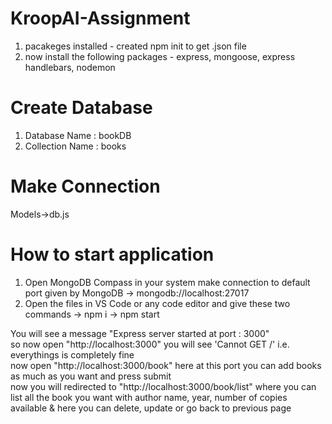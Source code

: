 # KroopAI-Assignment
1. pacakeges installed - created npm init to get .json file
2. now install the following packages - express, mongoose, express handlebars, nodemon

# Create Database

1. Database Name : bookDB
2. Collection Name : books

# Make Connection

  Models->db.js
       

# How to start application

1. Open MongoDB Compass in your system make connection to default port given by MongoDB -> mongodb://localhost:27017
2. Open the files in VS Code or any code editor and give these two commands 
-> npm i
-> npm start

You will see a message "Express server started at port : 3000" <br>
so now open "http://localhost:3000" you will see 'Cannot GET /' i.e. everythings is completely fine <br>
now open "http://localhost:3000/book" here at this port you can add books as much as you want and press submit   <br>
now you will redirected to "http://localhost:3000/book/list" where you can list all the book you want with author name, year, number of copies available & here you can  delete, update or go back to previous page




